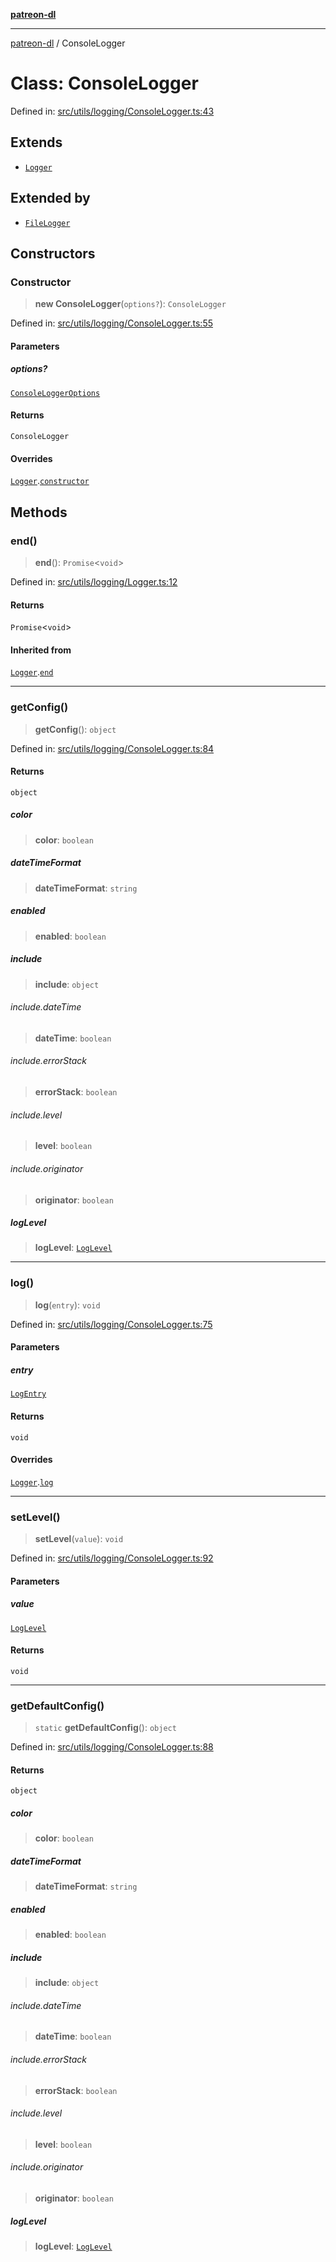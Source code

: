 [**patreon-dl**](../README.md)

***

[patreon-dl](../README.md) / ConsoleLogger

# Class: ConsoleLogger

Defined in: [src/utils/logging/ConsoleLogger.ts:43](https://github.com/patrickkfkan/patreon-dl/blob/21cb889ad3b60a77d2f4678e5262807670e6d9d0/src/utils/logging/ConsoleLogger.ts#L43)

## Extends

- [`Logger`](Logger.md)

## Extended by

- [`FileLogger`](FileLogger.md)

## Constructors

### Constructor

> **new ConsoleLogger**(`options?`): `ConsoleLogger`

Defined in: [src/utils/logging/ConsoleLogger.ts:55](https://github.com/patrickkfkan/patreon-dl/blob/21cb889ad3b60a77d2f4678e5262807670e6d9d0/src/utils/logging/ConsoleLogger.ts#L55)

#### Parameters

##### options?

[`ConsoleLoggerOptions`](../interfaces/ConsoleLoggerOptions.md)

#### Returns

`ConsoleLogger`

#### Overrides

[`Logger`](Logger.md).[`constructor`](Logger.md#constructor)

## Methods

### end()

> **end**(): `Promise`\<`void`\>

Defined in: [src/utils/logging/Logger.ts:12](https://github.com/patrickkfkan/patreon-dl/blob/21cb889ad3b60a77d2f4678e5262807670e6d9d0/src/utils/logging/Logger.ts#L12)

#### Returns

`Promise`\<`void`\>

#### Inherited from

[`Logger`](Logger.md).[`end`](Logger.md#end)

***

### getConfig()

> **getConfig**(): `object`

Defined in: [src/utils/logging/ConsoleLogger.ts:84](https://github.com/patrickkfkan/patreon-dl/blob/21cb889ad3b60a77d2f4678e5262807670e6d9d0/src/utils/logging/ConsoleLogger.ts#L84)

#### Returns

`object`

##### color

> **color**: `boolean`

##### dateTimeFormat

> **dateTimeFormat**: `string`

##### enabled

> **enabled**: `boolean`

##### include

> **include**: `object`

###### include.dateTime

> **dateTime**: `boolean`

###### include.errorStack

> **errorStack**: `boolean`

###### include.level

> **level**: `boolean`

###### include.originator

> **originator**: `boolean`

##### logLevel

> **logLevel**: [`LogLevel`](../type-aliases/LogLevel.md)

***

### log()

> **log**(`entry`): `void`

Defined in: [src/utils/logging/ConsoleLogger.ts:75](https://github.com/patrickkfkan/patreon-dl/blob/21cb889ad3b60a77d2f4678e5262807670e6d9d0/src/utils/logging/ConsoleLogger.ts#L75)

#### Parameters

##### entry

[`LogEntry`](../interfaces/LogEntry.md)

#### Returns

`void`

#### Overrides

[`Logger`](Logger.md).[`log`](Logger.md#log)

***

### setLevel()

> **setLevel**(`value`): `void`

Defined in: [src/utils/logging/ConsoleLogger.ts:92](https://github.com/patrickkfkan/patreon-dl/blob/21cb889ad3b60a77d2f4678e5262807670e6d9d0/src/utils/logging/ConsoleLogger.ts#L92)

#### Parameters

##### value

[`LogLevel`](../type-aliases/LogLevel.md)

#### Returns

`void`

***

### getDefaultConfig()

> `static` **getDefaultConfig**(): `object`

Defined in: [src/utils/logging/ConsoleLogger.ts:88](https://github.com/patrickkfkan/patreon-dl/blob/21cb889ad3b60a77d2f4678e5262807670e6d9d0/src/utils/logging/ConsoleLogger.ts#L88)

#### Returns

`object`

##### color

> **color**: `boolean`

##### dateTimeFormat

> **dateTimeFormat**: `string`

##### enabled

> **enabled**: `boolean`

##### include

> **include**: `object`

###### include.dateTime

> **dateTime**: `boolean`

###### include.errorStack

> **errorStack**: `boolean`

###### include.level

> **level**: `boolean`

###### include.originator

> **originator**: `boolean`

##### logLevel

> **logLevel**: [`LogLevel`](../type-aliases/LogLevel.md)
